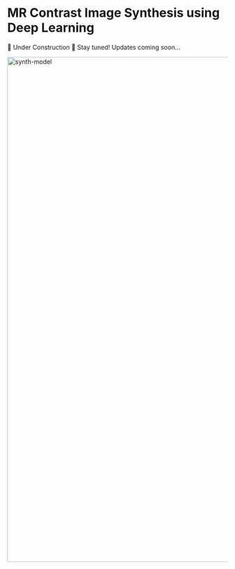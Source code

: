 # MR Contrast Image Synthesis using Deep Learning
🚧 Under Construction 🚧 Stay tuned! Updates coming soon...


<img width="1153" alt="synth-model" src="https://github.com/parisimaa/MR-Synthesis/assets/54392924/f38983f4-b5a3-4da8-aa6e-0b29051590c6">
